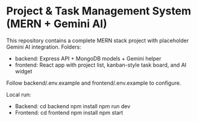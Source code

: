 # Project & Task Management System (MERN + Gemini AI)

This repository contains a complete MERN stack project with placeholder Gemini AI integration.
Folders:
- backend: Express API + MongoDB models + Gemini helper
- frontend: React app with project list, kanban-style task board, and AI widget

Follow backend/.env.example and frontend/.env.example to configure.

Local run:
- Backend:
  cd backend
  npm install
  npm run dev
- Frontend:
  cd frontend
  npm install
  npm start
